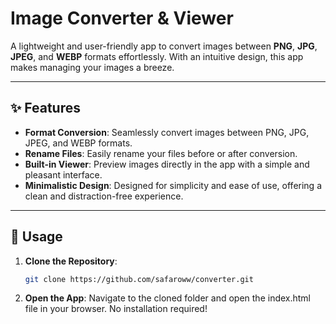 # Image Converter & Viewer

A lightweight and user-friendly app to convert images between **PNG**, **JPG**, **JPEG**, and **WEBP** formats effortlessly. With an intuitive design, this app makes managing your images a breeze.

---

## ✨ Features

- **Format Conversion**: Seamlessly convert images between PNG, JPG, JPEG, and WEBP formats.
- **Rename Files**: Easily rename your files before or after conversion.
- **Built-in Viewer**: Preview images directly in the app with a simple and pleasant interface.
- **Minimalistic Design**: Designed for simplicity and ease of use, offering a clean and distraction-free experience.

---

## 🚀 Usage

1. **Clone the Repository**:
   ```bash
   git clone https://github.com/safaroww/converter.git

1. **Open the App**:
   Navigate to the cloned folder and open the index.html file in your browser. No installation required!
